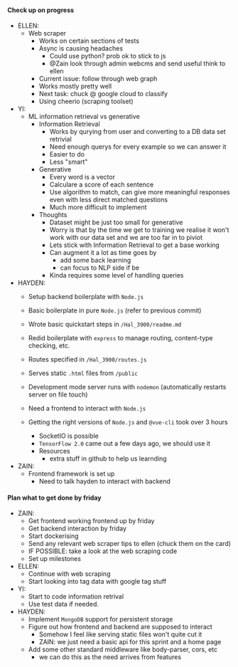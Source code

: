 #### Check up on progress

- ELLEN:
	- Web scraper
		- Works on certain sections of tests
		- Async is causing headaches
		    - Could use python? prob ok to stick to js
		    - @Zain look through admin webcms and send useful think to ellen
		- Current issue: follow through web graph
		- Works mostly pretty well
		- Next task: chuck @ google cloud to classify
		- Using cheerio (scraping toolset)
- YI:
	- ML information retrieval vs generative
		- Information Retrieval
			- Works by qurying from user and converting to a DB data set retrivial
			- Need enough querys for every example so we can answer it
			- Easier to do
			- Less "smart"
		- Generative
			- Every word is a vector 
			- Calculare a score of each sentence
			- Use algorithm to match, can give more meaningful responses even with less direct matched questions
			- Much more difficult to implement
		- Thoughts
			- Dataset might be just too small for generative
			- Worry is that by the time we get to training we realise it won't work with our data set and we are too far in to piviot
			- Lets stick with Information Retrieval to get a base working
			- Can augment it a lot as time goes by
				- add some back learning
				- can focus to NLP side if be
			- Kinda requires some level of handling queries
- HAYDEN:
	- Setup backend boilerplate with `Node.js`
	- Basic boilerplate in pure `Node.js` (refer to previous commit)
	- Wrote basic quickstart steps in `/Hal_3900/readme.md` 
	- Redid boilerplate with `express` to manage routing, content-type checking, etc.
	- Routes specified in `/Hal_3900/routes.js`
	- Serves static `.html` files from `/public`
	- Development mode server runs with `nodemon` (automatically restarts server on file touch)

	- Need a frontend to interact with `Node.js`
	- Getting the right versions of `Node.js` and `@vue-cli` took over 3 hours 
		- SocketIO is possible    
		- `TensorFlow 2.0` came out a few days ago, we should use it
		- Resources
			- extra stuff in github to help us learnding
- ZAIN:
	- Frontend framework is set up 
		- Need to talk hayden to interact with backend

#### Plan what to get done by friday

- ZAIN:
	- Get frontend working frontend up by friday
	- Get backend interaction by friday
	- Start dockerising
	- Send any relevant web scraper tips to ellen (chuck them on the card)
	- IF POSSIBLE: take a look at the web scraping code
	- Set up milestones
- ELLEN:
	- Continue with web scraping
	- Start looking into tag data with google tag stuff
- YI: 
	- Start to code information retrival
	- Use test data if needed.
- HAYDEN:
	- Implement `MongoDB` support for persistent storage
	- Figure out how frontend and backend are supposed to interact
		- Somehow I feel like serving static files won't quite cut it
		- ZAIN: we just need a basic api for this sprint and a home page
	- Add some other standard middleware like body-parser, cors, etc
		- we can do this as the need arrives from features
